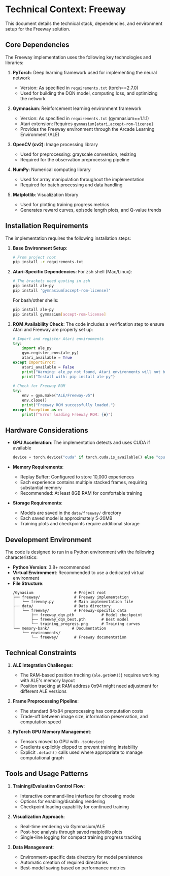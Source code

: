 # Technical Context: Freeway

This document details the technical stack, dependencies, and environment setup for the Freeway solution.

## Core Dependencies

The Freeway implementation uses the following key technologies and libraries:

1. **PyTorch**: Deep learning framework used for implementing the neural network
   - Version: As specified in `requirements.txt` (torch==2.7.0)
   - Used for building the DQN model, computing loss, and optimizing the network

2. **Gymnasium**: Reinforcement learning environment framework
   - Version: As specified in `requirements.txt` (gymnasium==1.1.1)
   - Atari extension: Requires `gymnasium[atari,accept-rom-license]`
   - Provides the Freeway environment through the Arcade Learning Environment (ALE)

3. **OpenCV (cv2)**: Image processing library
   - Used for preprocessing: grayscale conversion, resizing
   - Required for the observation preprocessing pipeline

4. **NumPy**: Numerical computing library
   - Used for array manipulation throughout the implementation
   - Required for batch processing and data handling

5. **Matplotlib**: Visualization library
   - Used for plotting training progress metrics
   - Generates reward curves, episode length plots, and Q-value trends

## Installation Requirements

The implementation requires the following installation steps:

1. **Base Environment Setup**:
   ```bash
   # From project root
   pip install -r requirements.txt
   ```

2. **Atari-Specific Dependencies**:
   For zsh shell (Mac/Linux):
   ```bash
   # The brackets need quoting in zsh
   pip install ale-py
   pip install 'gymnasium[accept-rom-license]'
   ```
   
   For bash/other shells:
   ```bash
   pip install ale-py
   pip install gymnasium[accept-rom-license]
   ```

3. **ROM Availability Check**:
   The code includes a verification step to ensure Atari and Freeway are properly set up:
   ```python
   # Import and register Atari environments
   try:
       import ale_py
       gym.register_envs(ale_py)
       atari_available = True
   except ImportError:
       atari_available = False
       print("Warning: ale_py not found, Atari environments will not be available")
       print("Install with: pip install ale-py")
       
   # Check for Freeway ROM
   try:
       env = gym.make("ALE/Freeway-v5")
       env.close()
       print("Freeway ROM successfully loaded.")
   except Exception as e:
       print(f"Error loading Freeway ROM: {e}")
   ```

## Hardware Considerations

- **GPU Acceleration**: The implementation detects and uses CUDA if available
  ```python
  device = torch.device("cuda" if torch.cuda.is_available() else "cpu")
  ```
  
- **Memory Requirements**:
  - Replay Buffer: Configured to store 10,000 experiences
  - Each experience contains multiple stacked frames, requiring substantial memory
  - Recommended: At least 8GB RAM for comfortable training

- **Storage Requirements**:
  - Models are saved in the `data/freeway/` directory
  - Each saved model is approximately 5-20MB
  - Training plots and checkpoints require additional storage

## Development Environment

The code is designed to run in a Python environment with the following characteristics:

- **Python Version**: 3.8+ recommended
- **Virtual Environment**: Recommended to use a dedicated virtual environment
- **File Structure**:
  ```
  /Gynasium                  # Project root
  ├── freeway/               # Freeway implementation
  │   └── freeway.py         # Main implementation file
  ├── data/                  # Data directory
  │   └── freeway/           # Freeway-specific data
  │       ├── freeway_dqn.pth            # Model checkpoint
  │       ├── freeway_dqn_best.pth       # Best model
  │       └── training_progress.png      # Training curves
  └── memory-bank/          # Documentation
      └── environments/
          └── freeway/       # Freeway documentation
  ```

## Technical Constraints

1. **ALE Integration Challenges**:
   - The RAM-based position tracking (`ale.getRAM()`) requires working with ALE's memory layout
   - Position tracking at RAM address 0x94 might need adjustment for different ALE versions

2. **Frame Preprocessing Pipeline**:
   - The standard 84x84 preprocessing has computation costs
   - Trade-off between image size, information preservation, and computation speed

3. **PyTorch GPU Memory Management**:
   - Tensors moved to GPU with `.to(device)`
   - Gradients explicitly clipped to prevent training instability
   - Explicit `.detach()` calls used where appropriate to manage computational graph

## Tools and Usage Patterns

1. **Training/Evaluation Control Flow**:
   - Interactive command-line interface for choosing mode
   - Options for enabling/disabling rendering
   - Checkpoint loading capability for continued training

2. **Visualization Approach**:
   - Real-time rendering via Gymnasium/ALE
   - Post-hoc analysis through saved matplotlib plots
   - Single-line logging for compact training progress tracking

3. **Data Management**:
   - Environment-specific data directory for model persistence
   - Automatic creation of required directories
   - Best-model saving based on performance metrics
